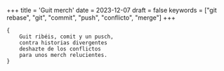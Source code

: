 +++
title = 'Guit merch'
date = 2023-12-07
draft = false
keywords = ["git rebase", "git", "commit", "push", "conflicto", "merge"]
+++

	{
		Guit ribéis, comit y un pusch,
		contra historias divergentes
		deshazte de los conflictos
		para unos merch relucientes.
	}
